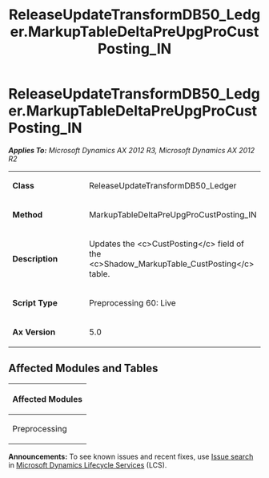﻿---
title: ReleaseUpdateTransformDB50_Ledger.MarkupTableDeltaPreUpgProCustPosting_IN
TOCTitle: ReleaseUpdateTransformDB50_Ledger.MarkupTableDeltaPreUpgProCustPosting_IN
ms:assetid: 8c3b6171-edb7-9cad-b9a6-f3fa3a5938d0
ms:mtpsurl: https://msdn.microsoft.com/en-us/library/JJ736450(v=AX.60)
ms:contentKeyID: 49709638
ms.date: 05/18/2015
mtps_version: v=AX.60
---

# ReleaseUpdateTransformDB50\_Ledger.MarkupTableDeltaPreUpgProCustPosting\_IN 


_**Applies To:** Microsoft Dynamics AX 2012 R3, Microsoft Dynamics AX 2012 R2_

<table>
<colgroup>
<col style="width: 50%" />
<col style="width: 50%" />
</colgroup>
<tbody>
<tr class="odd">
<td><p><strong>Class</strong></p></td>
<td><p>ReleaseUpdateTransformDB50_Ledger</p></td>
</tr>
<tr class="even">
<td><p><strong>Method</strong></p></td>
<td><p>MarkupTableDeltaPreUpgProCustPosting_IN</p></td>
</tr>
<tr class="odd">
<td><p><strong>Description</strong></p></td>
<td><p>Updates the &lt;c&gt;CustPosting&lt;/c&gt; field of the &lt;c&gt;Shadow_MarkupTable_CustPosting&lt;/c&gt; table.</p></td>
</tr>
<tr class="even">
<td><p><strong>Script Type</strong></p></td>
<td><p>Preprocessing 60: Live</p></td>
</tr>
<tr class="odd">
<td><p><strong>Ax Version</strong></p></td>
<td><p>5.0</p></td>
</tr>
</tbody>
</table>


## Affected Modules and Tables

<table>
<colgroup>
<col style="width: 100%" />
</colgroup>
<thead>
<tr class="header">
<th><p>Affected Modules</p></th>
</tr>
</thead>
<tbody>
<tr class="odd">
<td><p>Preprocessing</p></td>
</tr>
</tbody>
</table>

  
**Announcements:** To see known issues and recent fixes, use [Issue search](http://go.microsoft.com/fwlink/?linkid=389258) in [Microsoft Dynamics Lifecycle Services](http://go.microsoft.com/fwlink/?linkid=306505) (LCS).

